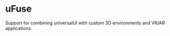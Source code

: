 <h1>uFuse</h1>

Support for combining universalUI with custom 3D environments and VR/AR applications.
